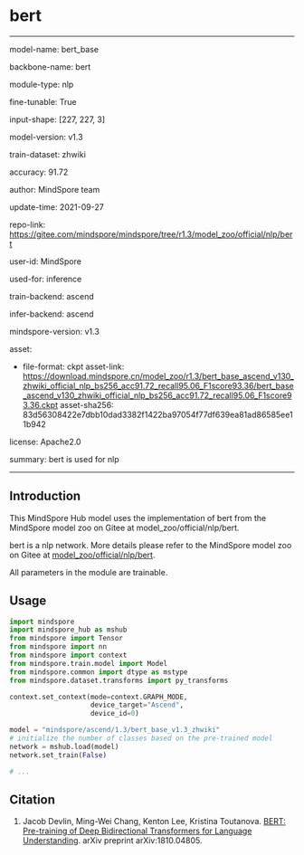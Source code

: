 # bert

---

model-name: bert_base

backbone-name: bert

module-type: nlp

fine-tunable: True

input-shape: [227, 227, 3]

model-version: v1.3

train-dataset: zhwiki

accuracy: 91.72

author: MindSpore team

update-time: 2021-09-27

repo-link: <https://gitee.com/mindspore/mindspore/tree/r1.3/model_zoo/official/nlp/bert>

user-id: MindSpore

used-for: inference

train-backend: ascend

infer-backend: ascend

mindspore-version: v1.3

asset:

-
    file-format: ckpt
    asset-link: <https://download.mindspore.cn/model_zoo/r1.3/bert_base_ascend_v130_zhwiki_official_nlp_bs256_acc91.72_recall95.06_F1score93.36/bert_base_ascend_v130_zhwiki_official_nlp_bs256_acc91.72_recall95.06_F1score93.36.ckpt>
    asset-sha256: 83d56308422e7dbb10dad3382f1422ba97054f77df639ea81ad86585ee11b942

license: Apache2.0

summary: bert is used for nlp

---

## Introduction

This MindSpore Hub model uses the implementation of bert from the MindSpore model zoo on Gitee at model_zoo/official/nlp/bert.

bert is a nlp network. More details please refer to the MindSpore model zoo on Gitee at [model_zoo/official/nlp/bert](https://gitee.com/mindspore/mindspore/blob/r1.3/model_zoo/official/nlp/bert/README.md).

All parameters in the module are trainable.

## Usage

```python
import mindspore
import mindspore_hub as mshub
from mindspore import Tensor
from mindspore import nn
from mindspore import context
from mindspore.train.model import Model
from mindspore.common import dtype as mstype
from mindspore.dataset.transforms import py_transforms

context.set_context(mode=context.GRAPH_MODE,
                    device_target="Ascend",
                    device_id=0)

model = "mindspore/ascend/1.3/bert_base_v1.3_zhwiki"
# initialize the number of classes based on the pre-trained model
network = mshub.load(model)
network.set_train(False)

# ...
```

## Citation

1. Jacob Devlin, Ming-Wei Chang, Kenton Lee, Kristina Toutanova. [BERT: Pre-training of Deep Bidirectional Transformers for Language Understanding]((https://arxiv.org/abs/1810.04805)). arXiv preprint arXiv:1810.04805.
